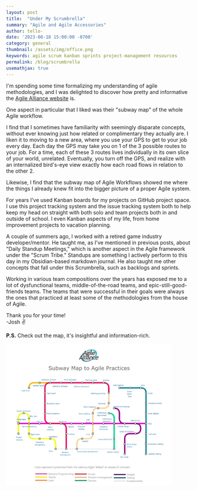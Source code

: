 ```yaml
---
layout: post
title:  "Under My Scrumbrella"
summary: "Agile and Agile Accessories"
author: tello-
date: '2023-08-18 15:00:00 -0700'
category: general
thumbnail: /assets/img/office.png
keywords: agile scrum kanban sprints project-management resources
permalink: /blog/scrumbrella
usemathjax: true
---
```



<p>I'm spending some time formalizing my understanding of agile methodologies, and I was delighted to discover how pretty and informative the <a href="https://lnkd.in/gXcuq3-j" target="_blank">Agile Alliance website</a> is.</p>

<p>One aspect in particular that I liked was their "subway map" of the whole Agile workflow.</p>

<p>I find that I sometimes have familiarity with seemingly disparate concepts, without ever knowing just how related or complimentary they actually are. I liken it to moving to a new area, where you use your GPS to get to your job every day. Each day the GPS may take you on 1 of the 3 possible routes to your job. For a time, each of these 3 routes lives individually in its own slice of your world, unrelated. Eventually, you turn off the GPS, and realize with an internalized bird's-eye view exactly how each road flows in relation to the other 2.</p>

<p>Likewise, I find that the subway map of Agile Workflows showed me where the things I already knew fit into the bigger picture of a proper Agile system.</p>

<p>For years I've used Kanban boards for my projects on GitHub project space. I use this project tracking system and the issue tracking system both to help keep my head on straight with both solo and team projects both in and outside of school. I even Kanban aspects of my life, from home improvement projects to vacation planning.</p>

<p>A couple of summers ago, I worked with a retired game industry developer/mentor. He taught me, as I've mentioned in previous posts, about "Daily Standup Meetings," which is another aspect in the Agile framework under the "Scrum Tribe." Standups are something I actively perform to this day in my Obsidian-based markdown journal. He also taught me other concepts that fall under this Scrumbrella, such as backlogs and sprints.</p>

<p>Working in various team compositions over the years has exposed me to a lot of dysfunctional teams, middle-of-the-road teams, and epic-still-good-friends teams. The teams that were successful in their goals were always the ones that practiced at least some of the methodologies from the house of Agile.</p>

<p>Thank you for your time!<br>-Josh ✌</p>

<p><strong>P.S.</strong> Check out the map, it's insightful and information-rich.</p>

<img src="../assets/img/posts/scrumbrella.png" alt="Agile Subway Map">




